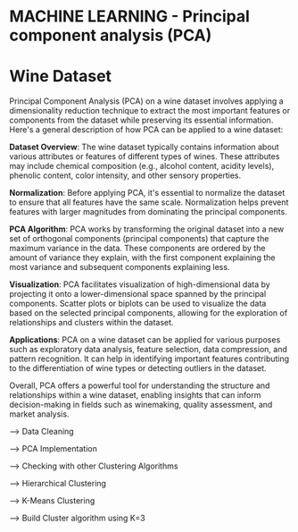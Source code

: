 # MACHINE LEARNING - Principal component analysis (PCA)
# Wine Dataset

Principal Component Analysis (PCA) on a wine dataset involves applying a dimensionality reduction technique to extract the most important features or components from the dataset while preserving its essential information. Here's a general description of how PCA can be applied to a wine dataset:

**Dataset Overview**: The wine dataset typically contains information about various attributes or features of different types of wines. These attributes may include chemical composition (e.g., alcohol content, acidity levels), phenolic content, color intensity, and other sensory properties.

**Normalization**: Before applying PCA, it's essential to normalize the dataset to ensure that all features have the same scale. Normalization helps prevent features with larger magnitudes from dominating the principal components.

**PCA Algorithm**: PCA works by transforming the original dataset into a new set of orthogonal components (principal components) that capture the maximum variance in the data. These components are ordered by the amount of variance they explain, with the first component explaining the most variance and subsequent components explaining less.

**Visualization**: PCA facilitates visualization of high-dimensional data by projecting it onto a lower-dimensional space spanned by the principal components. Scatter plots or biplots can be used to visualize the data based on the selected principal components, allowing for the exploration of relationships and clusters within the dataset.

**Applications**: PCA on a wine dataset can be applied for various purposes such as exploratory data analysis, feature selection, data compression, and pattern recognition. It can help in identifying important features contributing to the differentiation of wine types or detecting outliers in the dataset.

Overall, PCA offers a powerful tool for understanding the structure and relationships within a wine dataset, enabling insights that can inform decision-making in fields such as winemaking, quality assessment, and market analysis.

--> Data Cleaning

--> PCA Implementation

--> Checking with other Clustering Algorithms

--> Hierarchical Clustering

--> K-Means Clustering

--> Build Cluster algorithm using K=3
